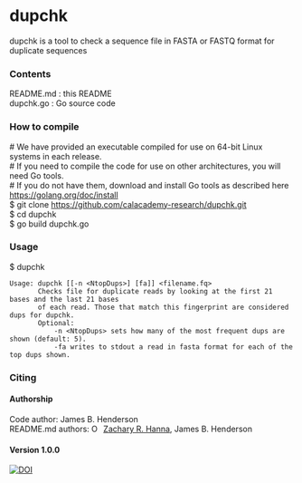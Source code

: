 # dupchk
dupchk is a tool to check a sequence file in FASTA or FASTQ format for duplicate sequences
  
### Contents
README.md : this README  
dupchk.go : Go source code  
  
### How to compile
\# We have provided an executable compiled for use on 64-bit Linux systems in each release.  
\# If you need to compile the code for use on other architectures, you will need Go tools.  
\# If you do not have them, download and install Go tools as described here https://golang.org/doc/install  
$ git clone https://github.com/calacademy-research/dupchk.git  
$ cd dupchk  
$ go build dupchk.go  
  
### Usage
$ dupchk  
```
Usage: dupchk [[-n <NtopDups>] [fa]] <filename.fq>
       Checks file for duplicate reads by looking at the first 21 bases and the last 21 bases
       of each read. Those that match this fingerprint are considered dups for dupchk.
       Optional:
           -n <NtopDups> sets how many of the most frequent dups are shown (default: 5).
           -fa writes to stdout a read in fasta format for each of the top dups shown.
```

### Citing

#### Authorship
Code author: James B. Henderson  
README.md authors: <a href="https://orcid.org/0000-0002-0210-7261" target="orcid.widget" rel="noopener noreferrer" style="vertical-align:top;"><img src="https://orcid.org/sites/default/files/images/orcid_16x16.png" style="width:1em;margin-right:.5em;" alt="ORCID iD icon">Zachary R. Hanna</a>, James B. Henderson  

#### Version 1.0.0
[![DOI](https://zenodo.org/badge/67077965.svg)](https://zenodo.org/badge/latestdoi/67077965)
